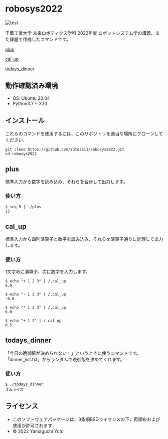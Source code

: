 # robosys2022

![test](https://github.com/Yuto2511/RobotSystem_repository_test/actions/workflows/test.yml/badge.svg)

千葉工業大学 未来ロボティクス学科 2022年度 ロボットシステム学の講義、また課題で作成したコマンドです。

[plus](#plus)

[cal_up](#cal_up)

[todays_dinner](#todays_dinner)

## 動作確認済み環境

- OS: Ubuntu 20.04
 - Python3.7 ~ 3.10

## インストール

これらのコマンドを使用するには、このリポジトリを適当な場所にクローンしてください.

```shell
git clone https://github.com/Yuto2511/robosys2022.git
cd robosys2022
```

## plus

標準入力から数字を読み込み、それらを合計して出力します。

### 使い方

```shell
$ seq 5 | ./plus
15
```

## cal_up

標準入力から四則演算子と数字を読み込み、それらを演算子通りに処理して出力します。

### 使い方

1文字めに演算子、次に数字を入力します。

```shell
$ echo "+ 1 2 3" | /.cal_up
6.0
```

```shell
$ echo "- 1 2 3" | /.cal_up
-6.0
```

```shell
$ echo "* 1 2 3" | /.cal_up
6.0
```

```shell
$ echo "+ 1 2" | /.cal_up
0.5
```

## todays_dinner

「今日の晩御飯が決められない！」というときに使うコマンドです。
「dinner_list.txt」からランダムで晩御飯を決めてくれます。

### 使い方

```shell
$ ./todays_dinner
オムライス
```

## ライセンス

- このソフトウェアパッケージは，3条項BSDライセンスの下，再頒布および使用が許可されます．
- © 2022 Yamaguchi Yuto
